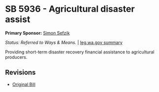 # SB 5936 - Agricultural disaster assist
**Primary Sponsor:** [Simon Sefzik](/person/leg/simon.sefzik.md)

*Status: Referred to Ways & Means.* | [leg.wa.gov summary](https://app.leg.wa.gov/billsummary?BillNumber=5936&Year=2021)

Providing short-term disaster recovery financial assistance to agricultural producers.

## Revisions
* [Original Bill](1/)
